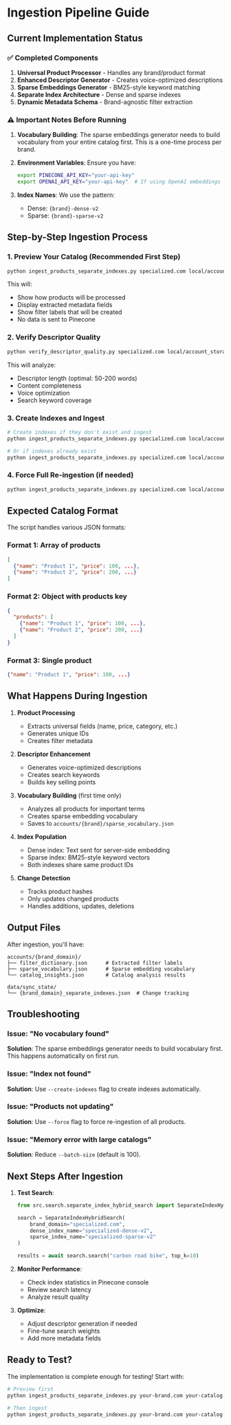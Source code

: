 # Ingestion Pipeline Guide

## Current Implementation Status

### ✅ Completed Components
1. **Universal Product Processor** - Handles any brand/product format
2. **Enhanced Descriptor Generator** - Creates voice-optimized descriptions
3. **Sparse Embeddings Generator** - BM25-style keyword matching
4. **Separate Index Architecture** - Dense and sparse indexes
5. **Dynamic Metadata Schema** - Brand-agnostic filter extraction

### ⚠️ Important Notes Before Running

1. **Vocabulary Building**: The sparse embeddings generator needs to build vocabulary from your entire catalog first. This is a one-time process per brand.

2. **Environment Variables**: Ensure you have:
   ```bash
   export PINECONE_API_KEY="your-api-key"
   export OPENAI_API_KEY="your-api-key"  # If using OpenAI embeddings
   ```

3. **Index Names**: We use the pattern:
   - Dense: `{brand}-dense-v2`
   - Sparse: `{brand}-sparse-v2`

## Step-by-Step Ingestion Process

### 1. Preview Your Catalog (Recommended First Step)

```bash
python ingest_products_separate_indexes.py specialized.com local/account_storage/accounts/specialized.com/products.json --preview
```

This will:
- Show how products will be processed
- Display extracted metadata fields
- Show filter labels that will be created
- No data is sent to Pinecone

### 2. Verify Descriptor Quality

```bash
python verify_descriptor_quality.py specialized.com local/account_storage/accounts/specialized.com/products.json
```

This will analyze:
- Descriptor length (optimal: 50-200 words)
- Content completeness
- Voice optimization
- Search keyword coverage

### 3. Create Indexes and Ingest

```bash
# Create indexes if they don't exist and ingest
python ingest_products_separate_indexes.py specialized.com local/account_storage/accounts/specialized.com/products.json --create-indexes

# Or if indexes already exist
python ingest_products_separate_indexes.py specialized.com local/account_storage/accounts/specialized.com/products.json
```

### 4. Force Full Re-ingestion (if needed)

```bash
python ingest_products_separate_indexes.py specialized.com local/account_storage/accounts/specialized.com/products.json --force
```

## Expected Catalog Format

The script handles various JSON formats:

### Format 1: Array of products
```json
[
  {"name": "Product 1", "price": 100, ...},
  {"name": "Product 2", "price": 200, ...}
]
```

### Format 2: Object with products key
```json
{
  "products": [
    {"name": "Product 1", "price": 100, ...},
    {"name": "Product 2", "price": 200, ...}
  ]
}
```

### Format 3: Single product
```json
{"name": "Product 1", "price": 100, ...}
```

## What Happens During Ingestion

1. **Product Processing**
   - Extracts universal fields (name, price, category, etc.)
   - Generates unique IDs
   - Creates filter metadata

2. **Descriptor Enhancement**
   - Generates voice-optimized descriptions
   - Creates search keywords
   - Builds key selling points

3. **Vocabulary Building** (first time only)
   - Analyzes all products for important terms
   - Creates sparse embedding vocabulary
   - Saves to `accounts/{brand}/sparse_vocabulary.json`

4. **Index Population**
   - Dense index: Text sent for server-side embedding
   - Sparse index: BM25-style keyword vectors
   - Both indexes share same product IDs

5. **Change Detection**
   - Tracks product hashes
   - Only updates changed products
   - Handles additions, updates, deletions

## Output Files

After ingestion, you'll have:

```
accounts/{brand_domain}/
├── filter_dictionary.json      # Extracted filter labels
├── sparse_vocabulary.json      # Sparse embedding vocabulary
└── catalog_insights.json       # Catalog analysis results

data/sync_state/
└── {brand_domain}_separate_indexes.json  # Change tracking
```

## Troubleshooting

### Issue: "No vocabulary found"
**Solution**: The sparse embeddings generator needs to build vocabulary first. This happens automatically on first run.

### Issue: "Index not found"
**Solution**: Use `--create-indexes` flag to create indexes automatically.

### Issue: "Products not updating"
**Solution**: Use `--force` flag to force re-ingestion of all products.

### Issue: "Memory error with large catalogs"
**Solution**: Reduce `--batch-size` (default is 100).

## Next Steps After Ingestion

1. **Test Search**:
   ```python
   from src.search.separate_index_hybrid_search import SeparateIndexHybridSearch
   
   search = SeparateIndexHybridSearch(
       brand_domain="specialized.com",
       dense_index_name="specialized-dense-v2",
       sparse_index_name="specialized-sparse-v2"
   )
   
   results = await search.search("carbon road bike", top_k=10)
   ```

2. **Monitor Performance**:
   - Check index statistics in Pinecone console
   - Review search latency
   - Analyze result quality

3. **Optimize**:
   - Adjust descriptor generation if needed
   - Fine-tune search weights
   - Add more metadata fields

## Ready to Test?

The implementation is complete enough for testing! Start with:

```bash
# Preview first
python ingest_products_separate_indexes.py your-brand.com your-catalog.json --preview

# Then ingest
python ingest_products_separate_indexes.py your-brand.com your-catalog.json --create-indexes
```